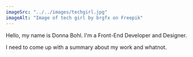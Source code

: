 ```yaml
---
imageSrc: "../../images/techgirl.jpg"
imageAlt: "Image of tech girl by brgfx on Freepik"
---
```


Hello, my name is Donna Bohl. I'm a Front-End Developer and Designer.

I need to come up with a summary about my work and whatnot.

 <a href="https://www.freepik.com/free-vector/girl-using-laptop-cartoon_32478805.htm#page=3&query=technology%20girl&position=36&from_view=keyword" target="_blank" rel="nofollow noopener noreferrer">
